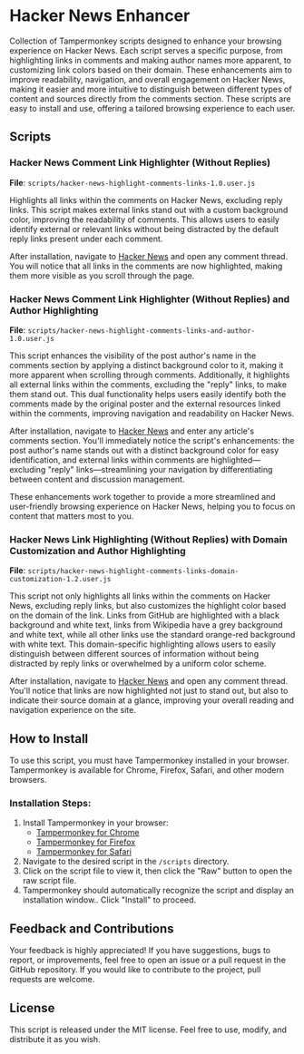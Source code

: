 # Hacker News Enhancer

Collection of Tampermonkey scripts designed to enhance your browsing experience on Hacker News. Each script serves a specific purpose, from highlighting links in comments and making author names more apparent, to customizing link colors based on their domain. These enhancements aim to improve readability, navigation, and overall engagement on Hacker News, making it easier and more intuitive to distinguish between different types of content and sources directly from the comments section. These scripts are easy to install and use, offering a tailored browsing experience to each user.

## Scripts

### Hacker News Comment Link Highlighter (Without Replies)
**File**: `scripts/hacker-news-highlight-comments-links-1.0.user.js`

Highlights all links within the comments on Hacker News, excluding reply links. This script makes external links stand out with a custom background color, improving the readability of comments. This allows users to easily identify external or relevant links without being distracted by the default reply links present under each comment.

After installation, navigate to [Hacker News](https://news.ycombinator.com/) and open any comment thread. You will notice that all links in the comments are now highlighted, making them more visible as you scroll through the page.

### Hacker News Comment Link Highlighter (Without Replies) and Author Highlighting
**File**: `scripts/hacker-news-highlight-comments-links-and-author-1.0.user.js`

This script enhances the visibility of the post author's name in the comments section by applying a distinct background color to it, making it more apparent when scrolling through comments. Additionally, it highlights all external links within the comments, excluding the "reply" links, to make them stand out. This dual functionality helps users easily identify both the comments made by the original poster and the external resources linked within the comments, improving navigation and readability on Hacker News.

After installation, navigate to [Hacker News](https://news.ycombinator.com/) and enter any article's comments section. You'll immediately notice the script's enhancements: the post author's name stands out with a distinct background color for easy identification, and external links within comments are highlighted—excluding "reply" links—streamlining your navigation by differentiating between content and discussion management.

These enhancements work together to provide a more streamlined and user-friendly browsing experience on Hacker News, helping you to focus on content that matters most to you.

### Hacker News Link Highlighting (Without Replies) with Domain Customization and Author Highlighting
**File**: `scripts/hacker-news-highlight-comments-links-domain-customization-1.2.user.js`

This script not only highlights all links within the comments on Hacker News, excluding reply links, but also customizes the highlight color based on the domain of the link. Links from GitHub are highlighted with a black background and white text, links from Wikipedia have a grey background and white text, while all other links use the standard orange-red background with white text. This domain-specific highlighting allows users to easily distinguish between different sources of information without being distracted by reply links or overwhelmed by a uniform color scheme.

After installation, navigate to [Hacker News](https://news.ycombinator.com/) and open any comment thread. You'll notice that links are now highlighted not just to stand out, but also to indicate their source domain at a glance, improving your overall reading and navigation experience on the site.

## How to Install
To use this script, you must have Tampermonkey installed in your browser. Tampermonkey is available for Chrome, Firefox, Safari, and other modern browsers.

### Installation Steps:
1. Install Tampermonkey in your browser:
    - [Tampermonkey for Chrome](https://tampermonkey.net/?ext=dhdg&browser=chrome)
    - [Tampermonkey for Firefox](https://tampermonkey.net/?ext=dhdg&browser=firefox)
    - [Tampermonkey for Safari](https://tampermonkey.net/?ext=dhdg&browser=safari)
2. Navigate to the desired script in the `/scripts` directory.
3. Click on the script file to view it, then click the "Raw" button to open the raw script file.
4. Tampermonkey should automatically recognize the script and display an installation window.. Click "Install" to proceed.

## Feedback and Contributions
Your feedback is highly appreciated! If you have suggestions, bugs to report, or improvements, feel free to open an issue or a pull request in the GitHub repository. If you would like to contribute to the project, pull requests are welcome.

## License
This script is released under the MIT license. Feel free to use, modify, and distribute it as you wish.
